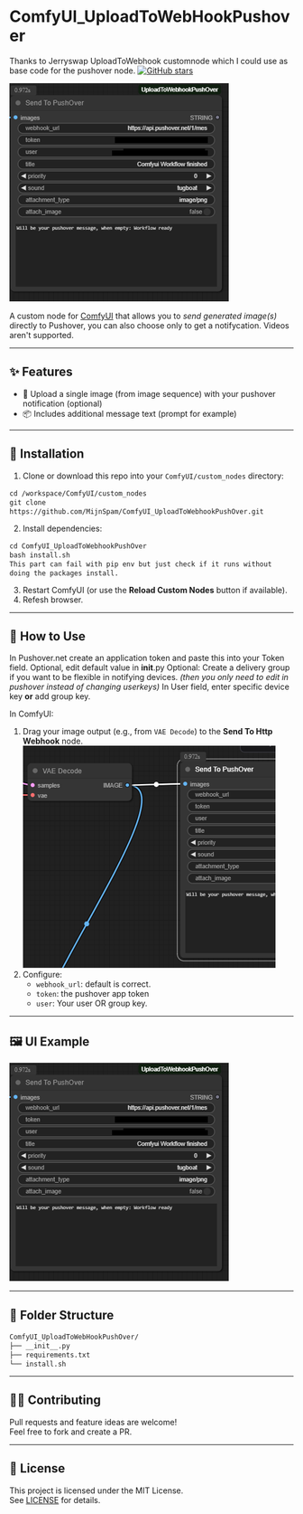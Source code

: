 # ComfyUI_UploadToWebHookPushover <br>
Thanks to Jerryswap UploadToWebhook customnode which I could use as base code for the pushover node.
[![GitHub stars](https://img.shields.io/github/stars/jerrywap/ComfyUI_UploadToWebHookHTTP?style=social)](https://github.com/jerrywap/ComfyUI_UploadToWebhookHTTP/stargazers)



![ComfyUI Node](node1.png)

A custom node for [ComfyUI](https://github.com/comfyanonymous/ComfyUI) that allows you to _send generated image(s)_  directly to Pushover, you can also choose only to get a notifycation. Videos aren't supported.

---

## ✨ Features

- 🔗 Upload a single image (from image sequence) with your pushover notification (optional)
- 📦 Includes additional message text (prompt for example)

---

## 🔧 Installation

1. Clone or download this repo into your `ComfyUI/custom_nodes` directory:

```
cd /workspace/ComfyUI/custom_nodes
git clone https://github.com/MijnSpam/ComfyUI_UploadToWebhookPushOver.git
```

2. Install dependencies:

```
cd ComfyUI_UploadToWebhookPushOver
bash install.sh
This part can fail with pip env but just check if it runs without doing the packages install.
```

3. Restart ComfyUI (or use the **Reload Custom Nodes** button if available).
4. Refesh browser.

---

## 🧩 How to Use

In Pushover.net create an application token and paste this into your Token field.
Optional, edit default value in __init__.py 
Optional: Create a delivery group if you want to be flexible in notifying devices. _(then you only need to edit in pushover instead of changing userkeys)_
In User field, enter specific device key **or** add group key.

In ComfyUI:

1. Drag your image output (e.g., from `VAE Decode`) to the **Send To Http Webhook** node.
![ComfyUI Node](node2.png)
2. Configure:
    - `webhook_url`: default is correct.
    - `token`: the pushover app token
    - `user`: Your user OR group key.
---

## 🖼️ UI Example

![ComfyUI Node](node1.png)

---

## 📁 Folder Structure

```
ComfyUI_UploadToWebHookPushOver/
├── __init__.py
├── requirements.txt
└── install.sh
```

---

## 🧑‍💻 Contributing

Pull requests and feature ideas are welcome!  
Feel free to fork and create a PR.

---

## 📄 License

This project is licensed under the MIT License.  
See [LICENSE](./LICENSE) for details.
